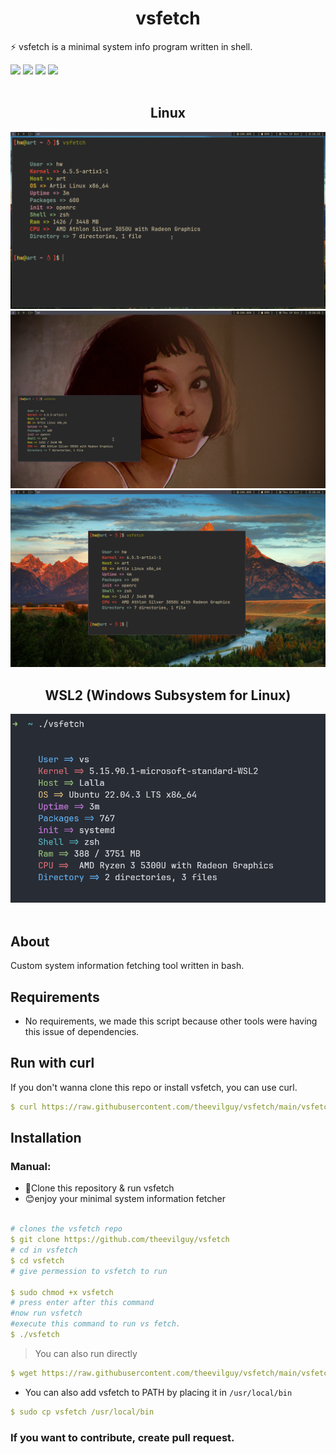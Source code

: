 <div align="center">
  
<h1> vsfetch</h1>
</div>
<p>⚡ vsfetch is a minimal system info program written in shell.
</p>
<img src="https://img.shields.io/github/stars/theevilguy/vsfetch?color=e57474&labelColor=1e2528&style=for-the-badge"> <img src="https://img.shields.io/github/issues/theevilguy/vsfetch?color=67b0e8&labelColor=1e2528&style=for-the-badge">
<img src="https://img.shields.io/static/v1?label=license&message=MIT&color=8ccf7e&labelColor=1e2528&style=for-the-badge">
<img src="https://img.shields.io/github/forks/theevilguy/vsfetch?color=e5c76b&labelColor=1e2528&style=for-the-badge">
<br>
<br>





<div align="center">



<h2>Linux</h2>


<img src="./screenshot/IMG_20231020_112744_785.png">
<br>
<img src="./screenshot/IMG_20231020_112748_214.png">
<br>
<img src="./screenshot/IMG_20231020_112747_140.png">
<br>

<h2>WSL2 (Windows Subsystem for Linux)</h2>

<img src="./screenshot/Screenshot 2023-10-19 195917.png">
<br>
</div>
<br>

## About

Custom system information fetching tool written in bash.

## Requirements
- No requirements, we made this script because other tools were having this issue of dependencies.

## Run with curl

If you don't wanna clone this repo or install vsfetch, you can use curl.

```yaml
$ curl https://raw.githubusercontent.com/theevilguy/vsfetch/main/vsfetch | bash
```

## Installation
### Manual:
- 🔭Clone this repository & run vsfetch
- 😊enjoy your minimal system information fetcher
  
  
  
```yaml

# clones the vsfetch repo
$ git clone https://github.com/theevilguy/vsfetch
# cd in vsfetch
$ cd vsfetch
# give permession to vsfetch to run 
  
$ sudo chmod +x vsfetch
# press enter after this command 
#now run vsfetch
#execute this command to run vs fetch.
$ ./vsfetch
```



> You can also run directly

```yaml
$ wget https://raw.githubusercontent.com/theevilguy/vsfetch/main/vsfetch && chmod +x vsfetch
```

- You can also add vsfetch to PATH by placing it in `/usr/local/bin`

```yaml
$ sudo cp vsfetch /usr/local/bin
```

### If you want to contribute, create pull request.
